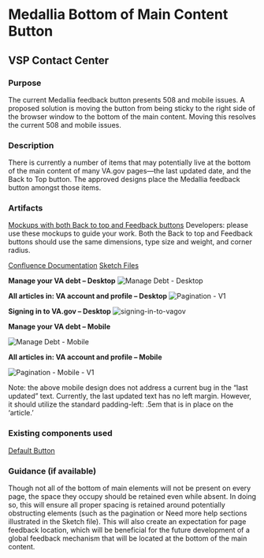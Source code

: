 # Medallia Bottom of Main Content Button


## VSP Contact Center


### Purpose

The current Medallia feedback button presents 508 and mobile issues. A proposed solution is moving the button from being sticky to the right side of the browser window to the bottom of the main content. Moving this resolves the current 508 and mobile issues.


### Description

There is currently a number of items that may potentially live at the bottom of the main content of many VA.gov pages—the last updated date, and the Back to Top button. The approved designs place the Medallia feedback button amongst those items.


### Artifacts

[Mockups with both Back to top and Feedback buttons](https://www.sketch.com/s/65948b03-95a4-4bf7-b8fa-75caff6bfa4a)
Developers: please use these mockups to guide your work. Both the Back to top and Feedback buttons should use the same dimensions, type size and weight, and corner radius.

[Confluence Documentation](https://vfs.atlassian.net/wiki/spaces/Contact/pages/1845231893/Medallia+-+Bottom+of+Main+Design+Proposal)
[Sketch Files](https://www.sketch.com/s/dbc369e6-21ae-4717-a169-a5e734934f93/v/jogKRo/)

**Manage your VA debt – Desktop**
![Manage Debt - Desktop](https://user-images.githubusercontent.com/73119703/132752904-d0f8d373-7cd7-49c0-b359-8de0dd3c3ba6.png)

**All articles in: VA account and profile – Desktop**
![Pagination - V1](https://user-images.githubusercontent.com/73119703/132752966-1ba97596-05a3-42eb-921c-be1e03f4a072.png)

**Signing in to VA.gov – Desktop**
![signing-in-to-vagov](https://user-images.githubusercontent.com/73119703/132753011-155dab0a-5dc3-4c08-b754-ea39ba002910.png)

**Manage your VA debt – Mobile**

![Manage Debt - Mobile](https://user-images.githubusercontent.com/73119703/132753052-f476fff1-0d2f-43db-88eb-d2e50df09085.png)

**All articles in: VA account and profile – Mobile**

![Pagination - Mobile - V1](https://user-images.githubusercontent.com/73119703/132753100-d903dd57-085d-482c-9d08-d3faf213a694.png)


Note: the above mobile design does not address a current bug in the “last updated” text. Currently, the last updated text has no left margin. However, it should utilize the standard padding-left: .5em that is in place on the ‘article.’


### Existing components used

[Default Button](https://design.va.gov/components/buttons)


### Guidance (if available)

Though not all of the bottom of main elements will not be present on every page, the space they occupy should be retained even while absent. In doing so, this will ensure all proper spacing is retained around potentially obstructing elements (such as the pagination or Need more help sections illustrated in the Sketch file). This will also create an expectation for page feedback location, which will be beneficial for the future development of a global feedback mechanism that will be located at the bottom of the main content.
